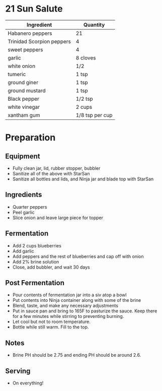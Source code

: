# 21 Sun Salute

| Ingredient                | Quantity        |
| ------------------------- | --------------- |
| Habanero peppers          | 21              |
| Trinidad Scorpion peppers | 4               |
| sweet peppers             | 4               |
| garlic                    | 8 cloves        |
| white onion               | 1/2             |
| tumeric                   | 1 tsp           |
| ground giner              | 1 tsp           |
| ground mustard            | 1 tsp           |
| Black pepper              | 1/2 tsp         |
| white vinegar             | 2 cups          |
| xantham gum               | 1/8 tsp per cup |

# Preparation

## Equipment

* Fully clean jar, lid, rubber stopper, bubbler
* Sanitize all of the above with StarSan
* Sanitize all bottles and lids, and Ninja jar and blade top with StarSan

## Ingredients

* Quarter peppers
* Peel garlic
* Slice onion and leave large piece for topper

## Fermentation

* Add 2 cups blueberries
* Add garlic 
* Add peppers and the rest of blueberries and cap off with onion
* Add 2% brine solution
* Close, add bubbler, and wait 30 days

## Post Fermentation

* Pour contents of fermentation jar into a siv atop a bowl
* Put contents into Ninja container along with some of the brine
* Blend, taste, and make any necessary adjustments
* Put in sauce pan and bring to 165F to pasturize the sauce. Keep there for a few minutes while stirring to preventing burning.
* Let cool but not to room temperature.
* Bottle while still warm. Fill to the top.

## Notes

* Brine PH should be 2.75 and ending PH should be around 2.6.

## Serving

* On everything!
